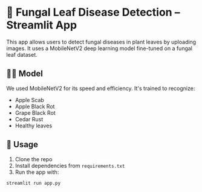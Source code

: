 # 🍄 Fungal Leaf Disease Detection – Streamlit App

This app allows users to detect fungal diseases in plant leaves by uploading images. It uses a MobileNetV2 deep learning model fine-tuned on a fungal leaf dataset.

## 👨‍🔬 Model

We used MobileNetV2 for its speed and efficiency. It's trained to recognize:

- Apple Scab
- Apple Black Rot
- Grape Black Rot
- Cedar Rust
- Healthy leaves

## 🚀 Usage

1. Clone the repo
2. Install dependencies from `requirements.txt`
3. Run the app with:

```bash
streamlit run app.py
